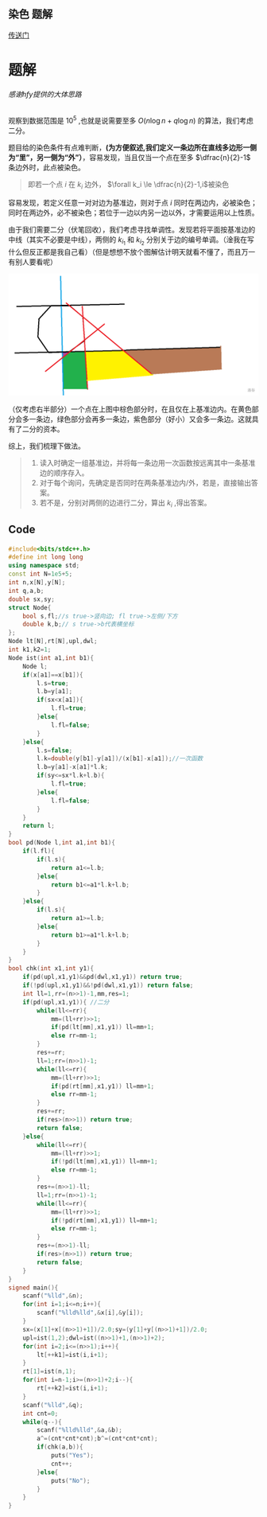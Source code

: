 ## 染色 题解
[传送门](https://junior.local.cwoi.com.cn:8443/contest/C108/problem/D)

# 题解
###### 感谢hfy提供的大体思路
 观察到数据范围是 $10^5$ ,也就是说需要至多 $O(n \log n+q \log n)$ 的算法，我们考虑二分。
 
 题目给的染色条件有点难判断，__(为方便叙述,我们定义一条边所在直线多边形一侧为“里”，另一侧为“外”）__，容易发现，当且仅当一个点在至多 $\dfrac{n}{2}-1$ 条边外时，此点被染色。
 
> 即若一个点 $i$ 在 $k_i$ 边外， $\forall k_i \le \dfrac{n}{2}-1,i$被染色

容易发现，若定义任意一对对边为基准边，则对于点 $i$ 同时在两边内，必被染色；同时在两边外，必不被染色；若位于一边以内另一边以外，才需要运用以上性质。

由于我们需要二分（伏笔回收），我们考虑寻找单调性。发现若将平面按基准边的中线（其实不必要是中线），两侧的 $k_{i_1}$ 和 $k_{i_2}$ 分别关于边的编号单调。（淦我在写什么但反正都是我自己看）（但是想想不放个图解估计明天就看不懂了，而且万一有别人要看呢）

![](../pictures/20230113D_D_1.png)

（仅考虑右半部分）一个点在上图中棕色部分时，在且仅在上基准边内。在黄色部分会多一条边，绿色部分会再多一条边，紫色部分（好小）又会多一条边。这就具有了二分的资本。

综上，我们梳理下做法。

>1. 读入时确定一组基准边，并将每一条边用一次函数按远离其中一条基准边的顺序存入。
>1. 对于每个询问，先确定是否同时在两条基准边内/外，若是，直接输出答案。
>1. 若不是，分别对两侧的边进行二分，算出 $k_i$ ,得出答案。

## Code

```cpp
#include<bits/stdc++.h>
#define int long long
using namespace std;
const int N=1e5+5;
int n,x[N],y[N];
int q,a,b;
double sx,sy;
struct Node{
	bool s,fl;//s true->竖向边; fl true->左侧/下方
	double k,b;// s true->b代表横坐标
};
Node lt[N],rt[N],upl,dwl;
int k1,k2=1;
Node ist(int a1,int b1){
	Node l;
	if(x[a1]==x[b1]){
		l.s=true;
		l.b=y[a1];
		if(sx<x[a1]){
			l.fl=true;
		}else{
			l.fl=false;
		}
	}else{
		l.s=false;
		l.k=double(y[b1]-y[a1])/(x[b1]-x[a1]);//一次函数
		l.b=y[a1]-x[a1]*l.k;
		if(sy<=sx*l.k+l.b){
			l.fl=true;
		}else{
			l.fl=false;
		}
	}
	return l;
}
bool pd(Node l,int a1,int b1){
	if(l.fl){
		if(l.s){
			return a1<=l.b;
		}else{
			return b1<=a1*l.k+l.b;
		}		
	}else{
		if(l.s){
			return a1>=l.b;
		}else{
			return b1>=a1*l.k+l.b;
		}		
	}
}
bool chk(int x1,int y1){
	if(pd(upl,x1,y1)&&pd(dwl,x1,y1)) return true;
	if(!pd(upl,x1,y1)&&!pd(dwl,x1,y1)) return false;
	int ll=1,rr=(n>>1)-1,mm,res=1;
	if(pd(upl,x1,y1)){ //二分
		while(ll<=rr){
			mm=(ll+rr)>>1;
			if(pd(lt[mm],x1,y1)) ll=mm+1;
			else rr=mm-1;
		}
		res+=rr;
		ll=1;rr=(n>>1)-1;
		while(ll<=rr){
			mm=(ll+rr)>>1;
			if(pd(rt[mm],x1,y1)) ll=mm+1;
			else rr=mm-1;
		}
		res+=rr;
		if(res>(n>>1)) return true;
		return false;		
	}else{
		while(ll<=rr){
			mm=(ll+rr)>>1;
			if(!pd(lt[mm],x1,y1)) ll=mm+1;
			else rr=mm-1;
		}
		res+=(n>>1)-ll;
		ll=1;rr=(n>>1)-1;
		while(ll<=rr){
			mm=(ll+rr)>>1;
			if(!pd(rt[mm],x1,y1)) ll=mm+1;
			else rr=mm-1;
		}
		res+=(n>>1)-ll;
		if(res>(n>>1)) return true;
		return false;	
	}
}
signed main(){
	scanf("%lld",&n);
	for(int i=1;i<=n;i++){
		scanf("%lld%lld",&x[i],&y[i]);
	}
	sx=(x[1]+x[(n>>1)+1])/2.0;sy=(y[1]+y[(n>>1)+1])/2.0;
	upl=ist(1,2);dwl=ist((n>>1)+1,(n>>1)+2);
	for(int i=2;i<=(n>>1);i++){
		lt[++k1]=ist(i,i+1);
	}
	rt[1]=ist(n,1);
	for(int i=n-1;i>=(n>>1)+2;i--){
		rt[++k2]=ist(i,i+1);
	}
	scanf("%lld",&q);
	int cnt=0;
	while(q--){
		scanf("%lld%lld",&a,&b);
		a^=(cnt*cnt*cnt);b^=(cnt*cnt*cnt);
		if(chk(a,b)){
			puts("Yes");
			cnt++;
		}else{
			puts("No");
		}
	}
}
```
